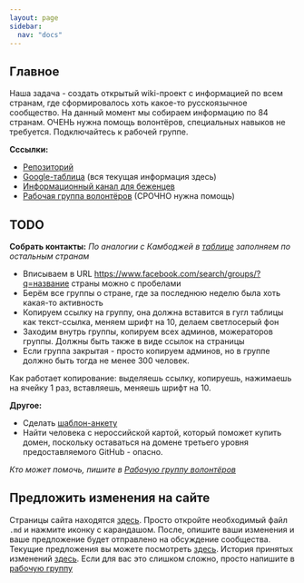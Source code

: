 ```yaml
---
layout: page
sidebar:
  nav: "docs"
---
```


## Главное

Наша задача - создать открытый wiki-проект с информацией по всем странам, где сформировалось хоть какое-то русскоязычное сообщество. На данный момент мы собираем информацию по 84 странам. ОЧЕНЬ нужна помощь волонтёров, специальных навыков не требуется. Подключайтесь к рабочей группе.

**Сссылки:**

- [Репозиторий](https://github.com/evacuatio/evacuatio.github.io)
- [Google-таблица](https://docs.google.com/spreadsheets/d/1vuoogP1nlUmw7ukAzaFD5Ck1Hp2oFY4Q25J89x4ZP3Y/edit?usp=sharing) (вся текущая информация здесь)
- [Информационный канал для беженцев](https://t.me/evacuatio_github_io)
- [Рабочая группа волонтёров](https://t.me/+FHi3FnJaoWJkMDAx) (СРОЧНО нужна помощь)

## TODO

**Собрать контакты:**
_По аналогии с Камбоджей в [таблице](https://docs.google.com/spreadsheets/d/1vuoogP1nlUmw7ukAzaFD5Ck1Hp2oFY4Q25J89x4ZP3Y/edit?usp=sharing) заполняем по остальным странам_
- Вписываем в URL https://www.facebook.com/search/groups/?q=название страны можно с пробелами
- Берём все группы о стране, где за последнюю неделю была хоть какая-то активность
- Копируем ссылку на группу, она должна вставится в гугл таблицы как текст-ссылка, меняем шрифт на 10, делаем светлосерый фон
- Заходим внутрь группы, копируем всех админов, можераторов группы. Должны быть также в виде ссылок на страницы 
- Если группа закрытая - просто копируем админов, но в группе должно быть тогда не менее 300 человек.

Как работает копирование: выделяешь ссылку, копируешь, нажимаешь на ячейку 1 раз, вставляешь, меняешь шрифт на 10.

**Другое:**
- Сделать [шаблон-анкету](/template)
- Найти человека с нероссийской картой, который поможет купить домен, поскольку оставаться на домене третьего уровня предоставляемого GitHub - опасно.

_Кто может помочь, пишите в [Рабочую группу волонтёров](https://t.me/+FHi3FnJaoWJkMDAx)_

## Предложить изменения на сайте

Страницы сайта находятся [здесь](https://github.com/evacuatio/evacuatio.github.io/tree/main/_pages). Просто откройте необходимый файл `.md` и нажмите иконку с карандашом. После, опишите ваши изменения и ваше предложение будет отправлено на обсуждение сообщества. Текущие предложения вы можете посмотреть [здесь](https://github.com/evacuatio/evacuatio.github.io/pulls). История принятых изменений [здесь](https://github.com/evacuatio/evacuatio.github.io/commits/main). Если для вас это слишком сложно, просто напишите в [рабочую группу](https://t.me/+FHi3FnJaoWJkMDAx)
